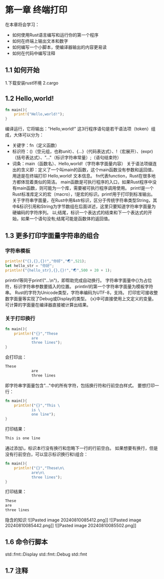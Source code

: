 # 第一章 终端打印
在本章将会学习：
* 如何使用Rust语言编写和运行你的第一个程序
* 如何在终端上输出文本和数字
* 如何编写一个小脚本，使编译器输出的内容更易读
* 如何在代码中编写注释
## 1.1 如何开始
1.下载安装rust环境
2.cargo 

## 1.2 Hello,world!
```rust
fn main(){
    print!("Hello,world!");
}
```
编译运行，它将输出："Hello,world!"
这3行程序语句是若干语法项（token）组成，大体可以分为：
* 关键字：fn（定义函数）
* 标识符：()（空元组，也称unit）、{...}（代码表达式）、!（宏展开）、(expr)（括号表达式）、"..."（标识字符串常量）;（语句结束符）
* 词条：main（函数名）、Hello,world!（字符串字面量内容）
关于语法项缀连出的含义即：定义了一个叫main的函数，这个main函数没有参数和返回值，用途是在终端打印 Hello,world! 文本信息。
fn代表function，Rust在很多地方都体现着类似的简洁。
main函数是可执行程序的入口，如果Rust程序中没有main函数，则可能为一个库，需要被可执行程序调用使用。
print!是一个Rust标准库定义的宏（macro），!是宏的标识。print!用于打印到标准输出。
关于字符串字面量，在Rust中用&str标识，区分于传统字符串类型String，其中&标识引用和String为字节数组在后面详述，这里只要知道字符串字面量为硬编码的字符序列。
以;结尾，标识一个表达式的结束和下一个表达式的开始，如果一个语句没有;结尾可能是函数体的返回值。


## 1.3 更多打印字面量字符串的组合
### 字符串模板
```rust
println!("{},{},{}!","你好","🌏",521);
let hello_str = "你好";
println!("{hello_str},{},{}!","🌏",500 + 20 + 1);
```
println!等同于print!("...\\n")，即帮助完成自动换行。
字符串字面量中{}为占位符，标识字符串参数要插入的位置。
println!的第一个字符串字面量为模板字符串。
Rust的字符为Unicode类型，字符串编码为UTF-8，支持。
打印宏可接收整数字面量等实现了Debug或Display的类型。
{x}中可直接使用上文定义的变量。
可计算的字面量在编译器直接被计算出结果。
### 关于打印换行
```rust
fn main(){
	println!("{}","These
			are
			three lines");
}
```
会打印出：
```bash
These
			are
			three lines
```
即字符串字面量包含"..."中的所有字符，包括换行符和行前空白样式。
要想打印一行：
```rust
fn main(){
	println!("{}","This \
			is \
			one line");
}
```
打印结果：
```bash
This is one line
```
通过添加\，标识本行没有换行和忽略下一行的行前空白。
如果想要有换行，但是没有行前空白，可以显示标识换行和\\组合：
```rust
fn main(){
	println!("{}","These\n\
			are\n\
			three lines");
}
```
打印结果：
```bash
These
are
three lines
```

隐含的知识
![[Pasted image 20240810085412.png]]
![[Pasted image 20240810085442.png]]
![[Pasted image 20240810085502.png]]





## 1.6 命令行脚本
std::fmt::Display
std::fmt::Debug
std::fmt
## 1.7 注释







